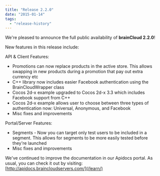 ```yaml
---
title: "Release 2.2.0"
date: "2015-01-14"
tags: 
  - "release-history"
---
```


We're pleased to announce the full public availability of **brainCloud 2.2.0**!

New features in this release include:

API & Client Features:

- Promotions can now replace products in the active store. This allows swapping in new products during a promotion that pay out extra currency etc
- C++ library now includes easier Facebook authentication using the BrainCloudWrapper class
- Cocos 2d-x example upgraded to Cocos 2d-x 3.3 which includes Facebook support from C++
- Cocos 2d-x example allows user to choose between three types of authentication now: Universal, Anonymous, and Facebook
- Misc fixes and improvements

Portal/Server Features:

- Segments - Now you can target only test users to be included in a segment. This allows for segments to be more easily tested before they're launched
- Misc fixes and improvements

We've continued to improve the documentation in our Apidocs portal. As usual, you can check it out by visiting: [http://apidocs.braincloudservers.com/](/learn/)

